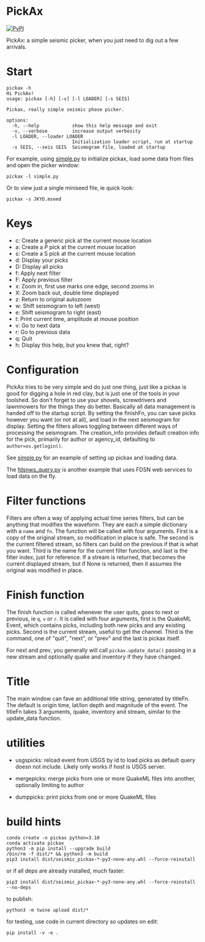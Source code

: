 # PickAx

[![PyPI](https://img.shields.io/pypi/v/seismic-pickax)](https://pypi.org/project/seismic-pickax/)

PickAx: a simple seismic picker, when you just need to dig out a few
arrivals.

# Start

```
pickax -h
Hi PickAx!
usage: pickax [-h] [-v] [-l LOADER] [-s SEIS]

Pickax, really simple seismic phase picker.

options:
  -h, --help            show this help message and exit
  -v, --verbose         increase output verbosity
  -l LOADER, --loader LOADER
                        Initialization loader script, run at startup
  -s SEIS, --seis SEIS  Seismogram file, loaded at startup
```

For example, using [simple.py](https://github.com/crotwell/pickax/blob/main/simple.py)
to initialize pickax, load some data from files and open the picker window:

```
pickax -l simple.py
```

Or to view just a single miniseed file, ie quick look:
```
pickax -s JKYD.mseed
```

# Keys

- c: Create a generic pick at the current mouse location
- a: Create a P pick at the current mouse location
- s: Create a S pick at the current mouse location
- d: Display your picks
- D: Display all picks
- f: Apply next filter
- F: Apply previous filter
- x: Zoom in, first use marks one edge, second zooms in
- X: Zoom back out, double time displayed
- z: Return to original autozoom
- w: Shift seismogram to left (west)
- e: Shift seismogram to right (east)
- t: Print current time, amplitude at mouse position
- v: Go to next data
- r: Go to previous data
- q: Quit
- h: Display this help, but you knew that, right?


# Configuration

PickAx tries to be very simple and do just one thing, just like
a pickax is good for digging a hole in
red clay, but is just one of the tools in your toolshed. So don't forget
to use your shovels, screwdrivers and lawnmowers for the things they do better.
Basically all data management is handed off to the startup
script. By setting the finishFn, you can save picks however you want (or not
at all), and load in the next seismogram for display. Setting the filters
allows toggling between different ways of processing the seismogram.
The creation_info provides default creation info for the pick,
primarily for author or agency_id, defaulting to `author=os.getlogin()`.

See [simple.py](https://raw.githubusercontent.com/crotwell/pickax/main/simple.py) for an example of setting up pickax and loading data.

The [fdsnws_query.py](https://raw.githubusercontent.com/crotwell/pickax/main/fdsnws_query.py) is another example that uses FDSN web
services to load data on the fly.

# Filter functions

Filters are often a way of applying actual time series filters, but can
be anything that modifies the waveform.
They are each a simple dictionary with a `name` and `fn`.
The function will be called
with four arguments. First is a copy of the original stream, so modification in
place is safe. The second is the current filtered stream, so filters can build
on the previous if that is what you want. Third is the name for the current
filter function, and last is the filter index, just for reference.
If a stream is returned, that becomes
the current displayed stream, but if None is returned, then it assumes
the original was modified in place.

# Finish function

The finish function is called whenever the user quits, goes to next or previous,
ie `q`, `v` or `r`. It is called with four arguments, first is the QuakeML
Event, which contains picks, including both new picks and any existing picks.
Second is the current stream, useful to get the channel. Third is the command,
one of "quit", "next", or "prev" and the last is pickax itself.

For next and prev, you generally will call
`pickax.update_data()` passing in a new stream and optionally
quake and inventory if they have changed.

# Title

The main window can fave an additional title string, generated by titleFn. The
default is origin time, lat/lon depth and magnitude of the event. The titleFn
takes 3 arguments, quake, inventory and stream, similar to the update_data function.

# utilities

- usgspicks: reload event from USGS by id to load picks as default
query doesn not include. Likely only works if host is USGS server.

- mergepicks: merge picks from one or more QuakeML files into another, optionally limiting to author

- dumppicks: print picks from one or more QuakeML files

# build hints

```
conda create -n pickax python=3.10
conda activate pickax
python3 -m pip install --upgrade build
/bin/rm -f dist/* && python3 -m build
pip3 install dist/seismic_pickax-*-py3-none-any.whl --force-reinstall

```

or if all deps are already installed, much faster:
```
pip3 install dist/seismic_pickax-*-py3-none-any.whl --force-reinstall --no-deps
```

to publish:
```
python3 -m twine upload dist/*
```

for testing, use code in current directory so updates on edit:
```
pip install -v -e .
```
